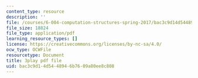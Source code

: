 ```yaml
---
content_type: resource
description: ''
file: /courses/6-004-computation-structures-spring-2017/bac3c9d14d5448946b7609a80ee8c808_LW-8wbtPQIE.pdf
file_size: 18824
file_type: application/pdf
learning_resource_types: []
license: https://creativecommons.org/licenses/by-nc-sa/4.0/
ocw_type: OCWFile
resourcetype: Document
title: 3play pdf file
uid: bac3c9d1-4d54-4894-6b76-09a80ee8c808
---
```

